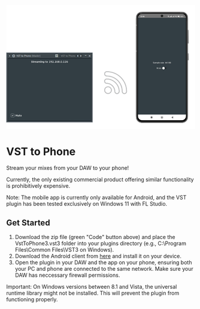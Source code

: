 ![alt text](https://github.com/muradavud/vst-to-phone/blob/master/screenshot.png?raw=true)

# VST to Phone
Stream your mixes from your DAW to your phone!

Currently, the only existing commercial product offering similar functionality is prohibitively expensive.

Note: The mobile app is currently only available for Android, and the VST plugin has been tested exclusively on Windows 11 with FL Studio.

## Get Started
1. Download the zip file (green "Code" button above) and place the VstToPhone3.vst3 folder into your plugins directory (e.g., C:\Program Files\Common Files\VST3 on Windows).
2. Download the Android client from [here](https://github.com/muradavud/vst-to-phone-client) and install it on your device.
3. Open the plugin in your DAW and the app on your phone, ensuring both your PC and phone are connected to the same network. Make sure your DAW has neccessary firewall permissions.


   
Important: On Windows versions between 8.1 and Vista, the universal runtime library might not be installed. This will prevent the plugin from functioning properly.
